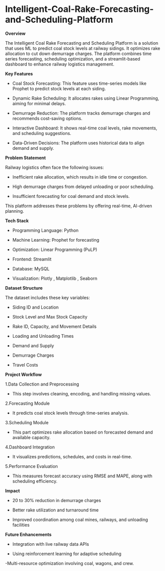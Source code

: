 # Intelligent-Coal-Rake-Forecasting-and-Scheduling-Platform

**Overview**

The Intelligent Coal Rake Forecasting and Scheduling Platform is a solution that uses ML to predict coal stock levels at railway sidings. It optimizes rake allocation to cut down demurrage charges. The platform combines time series forecasting, scheduling optimization, and a streamlit-based dashboard to enhance railway logistics management.

**Key Features**

- Coal Stock Forecasting: This feature uses time-series models like Prophet to predict stock levels at each siding.

- Dynamic Rake Scheduling: It allocates rakes using Linear Programming, aiming for minimal delays.

- Demurrage Reduction: The platform tracks demurrage charges and recommends cost-saving options.

- Interactive Dashboard: It shows real-time coal levels, rake movements, and scheduling suggestions.

- Data-Driven Decisions: The platform uses historical data to align demand and supply.

**Problem Statement**

Railway logistics often face the following issues:

- Inefficient rake allocation, which results in idle time or congestion.

- High demurrage charges from delayed unloading or poor scheduling.

- Insufficient forecasting for coal demand and stock levels.

This platform addresses these problems by offering real-time, AI-driven planning.

**Tech Stack**

- Programming Language: Python

- Machine Learning: Prophet for forecasting

- Optimization: Linear Programming (PuLP)

- Frontend: Streamlit

- Database: MySQL 

- Visualization: Plotly , Matplotlib , Seaborn

**Dataset Structure**

The dataset includes these key variables:

- Siding ID and Location

- Stock Level and Max Stock Capacity

- Rake ID, Capacity, and Movement Details

- Loading and Unloading Times

- Demand and Supply

- Demurrage Charges

- Travel Costs

**Project Workflow**

1.Data Collection and Preprocessing

- This step involves cleaning, encoding, and handling missing values.

2.Forecasting Module

- It predicts coal stock levels through time-series analysis.

3.Scheduling Module

- This part optimizes rake allocation based on forecasted demand and available capacity.

4.Dashboard Integration

- It visualizes predictions, schedules, and costs in real-time.

5.Performance Evaluation

- This measures forecast accuracy using RMSE and MAPE, along with scheduling efficiency.

**Impact**

- 20 to 30% reduction in demurrage charges

- Better rake utilization and turnaround time

- Improved coordination among coal mines, railways, and unloading facilities

**Future Enhancements**

- Integration with live railway data APIs

- Using reinforcement learning for adaptive scheduling

-Multi-resource optimization involving coal, wagons, and crew.

